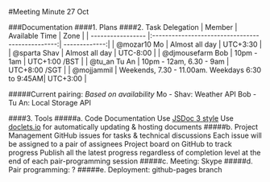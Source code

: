 #Meeting Minute 27 Oct

###Documentation
####1. Plans
####2. Task Delegation
|    Member         | Available Time                                   |     Zone      |
| ----------------- |:------------------------------------------------:| -------------:|
| @mozar10 Mo       | Almost all day                                   | UTC+3:30      |
| @sparta Shav      | Almost all day                                   | UTC-8:00      |
| @djmousefarm Bob  | 10pm - 1am                                       | UTC+1:00 /BST |
| @tu_an Tu An      | 10pm - 12am, 6.30 - 9am                          | UTC+8:00 /SGT |
| @mojjammil        | Weekends, 7.30 - 11.00am. Weekdays 6:30 to 9:45AM| UTC+3:00      |

#####Current pairing:
*Based on availability*
Mo - Shav: Weather API
Bob - Tu An: Local Storage API

####3. Tools 
	#####a. Code Documentation
	Use [JSDoc 3 style](http://usejsdoc.org/about-getting-started.html)
	Use [doclets.io](https://doclets.io/) for automatically updating & hosting documents
	#####b. Project Management
	GitHub issues for tasks & technical discussions
	Each issue will be assigned to a pair of assignees
	Project board on GitHub to track progress
	Publish all the latest progress regardless of completion level at the end of each pair-programming session 
	#####c. Meeting:
	Skype
	#####d. Pair programming:
	?
	#####e. Deployment:
	github-pages branch
